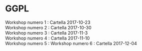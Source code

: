 # GGPL

Workshop numero 1 : Cartella 2017-10-23 <br/>
Workshop numero 2 : Cartella 2017-10-30 <br/>
Workshop numero 3 : Cartella 2017-11-3  <br/>
Workshop numero 4 : Cartella 2017-11-10 <br/>
Workshop numero 5 : 
Workshop numero 6 : Cartella 2017-12-04 <br/>
